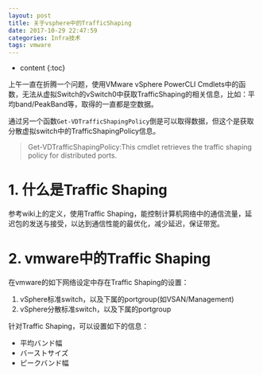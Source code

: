 ```yaml
---
layout: post
title: 关于vsphere中的TrafficShaping
date: 2017-10-29 22:47:59
categories: Infra技术
tags: vmware
---
```

* content
{:toc}


上午一直在折腾一个问题，使用VMware vSphere PowerCLI Cmdlets中的函数，无法从虚拟Switch的vSwitch0中获取TrafficShaping的相关信息，比如：平均band/PeakBand等，取得的一直都是空数据。

通过另一个函数`Get-VDTrafficShapingPolicy`倒是可以取得数据，但这个是获取分散虚拟switch中的TrafficShapingPolicy信息。
> Get-VDTrafficShapingPolicy:This cmdlet retrieves the traffic shaping policy for distributed ports.

# 1. 什么是Traffic Shaping

参考wiki上的定义，使用Traffic Shaping，能控制计算机网络中的通信流量，延迟包的发送与接受，以达到通信性能的最优化，减少延迟，保证带宽。

# 2. vmware中的Traffic Shaping

在vmware的如下网络设定中存在Traffic Shaping的设置：
1. vSphere标准switch，以及下属的portgroup(如VSAN/Management)
2. vSphere分散标准switch，以及下属的portgroup

针对Traffic Shaping，可以设置如下的信息：
- 平均バンド幅
- バーストサイズ
- ピークバンド幅
